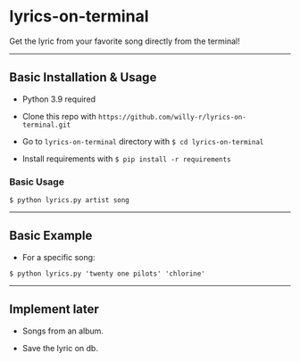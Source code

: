 # lyrics-on-terminal

Get the lyric from your favorite song directly from the terminal!

---

## Basic Installation & Usage

- Python 3.9 required

- Clone this repo with `https://github.com/willy-r/lyrics-on-terminal.git`

- Go to `lyrics-on-terminal` directory with `$ cd lyrics-on-terminal`

- Install requirements with `$ pip install -r requirements`

### Basic Usage

```shell
$ python lyrics.py artist song
```

---

## Basic Example

- For a specific song:

```shell
$ python lyrics.py 'twenty one pilots' 'chlorine'
```

---

## Implement later

- Songs from an album.

- Save the lyric on db.
